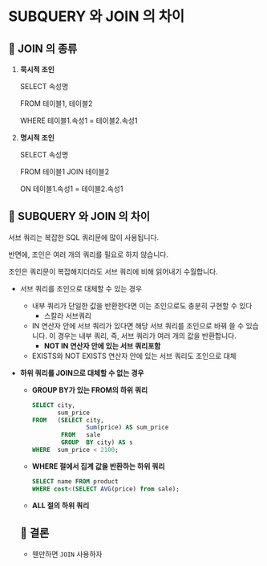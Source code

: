 # SUBQUERY 와 JOIN 의 차이

## 📌 JOIN 의 종류

1. **묵시적 조인**
    
    SELECT 속성명
    
    FROM 테이블1, 테이블2
    
    WHERE 테이블1.속성1 = 테이블2.속성1
    

1.  **명시적 조인**
    
    SELECT 속성명
    
    FROM 테이블1 JOIN 테이블2
    
    ON 테이블1.속성1 = 테이블2.속성1
    

## 📌 **SUBQUERY 와 JOIN 의 차이**

서브 쿼리는 복잡한 SQL 쿼리문에 많이 사용됩니다.

반면에, 조인은 여러 개의 쿼리를 필요로 하지 않습니다. 

조인은 쿼리문이 복잡해지더라도 서브 쿼리에 비해 읽어내기 수월합니다.

- 서브 쿼리를 조인으로 대체할 수 있는 경우
    - 내부 쿼리가 단일한 값을 반환한다면 이는 조인으로도 충분히 구현할 수 있다
        - 스칼라 서브쿼리
    - IN 연산자 안에 서브 쿼리가 있다면 해당 서브 쿼리를 조인으로 바꿔 쓸 수 있습니다. 이 경우는 내부 쿼리, 즉, 서브 쿼리가 여러 개의 값을 반환합니다.
        - **NOT IN 연산자 안에 있는 서브 쿼리포함**
    - EXISTS와 NOT EXISTS 연산자 안에 있는 서브 쿼리도 조인으로 대체

- **하위 쿼리를 JOIN으로 대체할 수 없는 경우**
    - **GROUP BY가 있는 FROM의 하위 쿼리**
        
        ```sql
        SELECT city,
               sum_price
        FROM   (SELECT city,
                       Sum(price) AS sum_price
                FROM   sale
                GROUP  BY city) AS s
        WHERE  sum_price < 2100;
        ```
        
    - **WHERE 절에서 집계 값을 반환하는 하위 쿼리**
        
        ```sql
        SELECT name FROM product
        WHERE cost<(SELECT AVG(price) from sale);
        ```
        
    - **ALL 절의 하위 쿼리**
    
    ## 📌 결론
    
    - 웬만하면 `JOIN` 사용하자